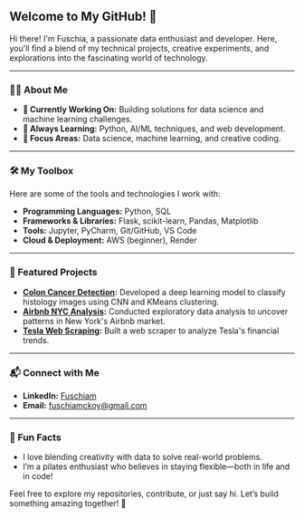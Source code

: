 ## Welcome to My GitHub! 🌟

Hi there! I'm Fuschia, a passionate data enthusiast and developer. Here, you'll find a blend of my technical projects, creative experiments, and explorations into the fascinating world of technology.

---

### 👩‍💻 About Me
- **🔭 Currently Working On:** Building solutions for data science and machine learning challenges.
- **🌱 Always Learning:** Python, AI/ML techniques, and web development.
- **🎯 Focus Areas:** Data science, machine learning, and creative coding.

---

### 🛠️ My Toolbox

Here are some of the tools and technologies I work with:

- **Programming Languages:** Python, SQL
- **Frameworks & Libraries:** Flask, scikit-learn, Pandas, Matplotlib
- **Tools:** Jupyter, PyCharm, Git/GitHub, VS Code
- **Cloud & Deployment:** AWS (beginner), Render

---

### 🌟 Featured Projects

- **[Colon Cancer Detection](https://github.com/Fuschiam/colon-cancer-detection):** Developed a deep learning model to classify histology images using CNN and KMeans clustering.
- **[Airbnb NYC Analysis](https://github.com/Fuschiam/airbnb-nyc-analysis):** Conducted exploratory data analysis to uncover patterns in New York's Airbnb market.
- **[Tesla Web Scraping](https://github.com/Fuschiam/tesla-web-scraping):** Built a web scraper to analyze Tesla's financial trends.

---

### 📬 Connect with Me

- **LinkedIn:** [Fuschiam](https://linkedin.com/in/fuschiam)
- **Email:** fuschiamckoy@gmail.com

---

### 🌟 Fun Facts

- I love blending creativity with data to solve real-world problems.
- I’m a pilates enthusiast who believes in staying flexible—both in life and in code!

Feel free to explore my repositories, contribute, or just say hi. Let’s build something amazing together! 🚀

